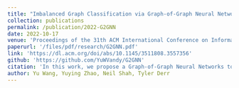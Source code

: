 ```yaml
---
title: "Imbalanced Graph Classification via Graph-of-Graph Neural Networks"
collection: publications
permalink: /publication/2022-G2GNN
date: 2022-10-17
venue: 'Proceedings of the 31th ACM International Conference on Information & Knowledge Management'
paperurl: '/files/pdf/research/G2GNN.pdf'
link: 'https://dl.acm.org/doi/abs/10.1145/3511808.3557356'
github: 'https://github.com/YuWVandy/G2GNN'
citation: 'In this work, we propose a Graph-of-Graph Neural Networks to imitate the mixup embedding fusion strategy in the topological space for deriving novel supervision and better perform imbalanced graph classification'
author: Yu Wang, Yuying Zhao, Neil Shah, Tyler Derr
---
```

